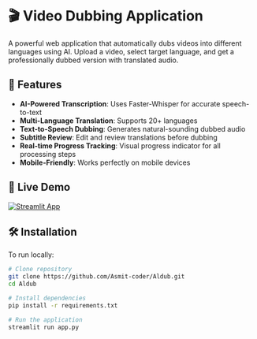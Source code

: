# 🎬 Video Dubbing Application

A powerful web application that automatically dubs videos into different languages using AI. Upload a video, select target language, and get a professionally dubbed version with translated audio.

## 🌟 Features

- **AI-Powered Transcription**: Uses Faster-Whisper for accurate speech-to-text
- **Multi-Language Translation**: Supports 20+ languages
- **Text-to-Speech Dubbing**: Generates natural-sounding dubbed audio
- **Subtitle Review**: Edit and review translations before dubbing
- **Real-time Progress Tracking**: Visual progress indicator for all processing steps
- **Mobile-Friendly**: Works perfectly on mobile devices

## 🚀 Live Demo

[![Streamlit App](https://static.streamlit.io/badges/streamlit_badge_black_white.svg)](https://your-app-name.streamlit.app)

## 🛠️ Installation

To run locally:

```bash
# Clone repository
git clone https://github.com/Asmit-coder/Aldub.git
cd Aldub

# Install dependencies
pip install -r requirements.txt

# Run the application
streamlit run app.py

